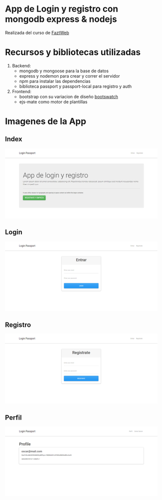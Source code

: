 # App de Login y registro con mongodb express & nodejs

Realizada del curso de [FaztWeb](https://www.youtube.com/watch?v=uVltgEcjNww)

# Recursos y bibliotecas utilizadas

1. Backend:
    - mongodb y mongoose para la base de datos
    - express y nodemon para crear y correr el servidor
    - npm para instalar las dependencias
    - biblioteca passport y passport-local para registro y auth
2. Frontend:
    - bootstrap con su variacion de diseño [bootswatch](https://bootswatch.com/)
    - ejs-mate como motor de plantillas

# Imagenes de la App

## Index

![Index](/screenshots/index.png)

## Login

![login](/screenshots/signin.png)

## Registro

![registro](/screenshots/signup.png)

## Perfil

![perfil](/screenshots/profile.png)